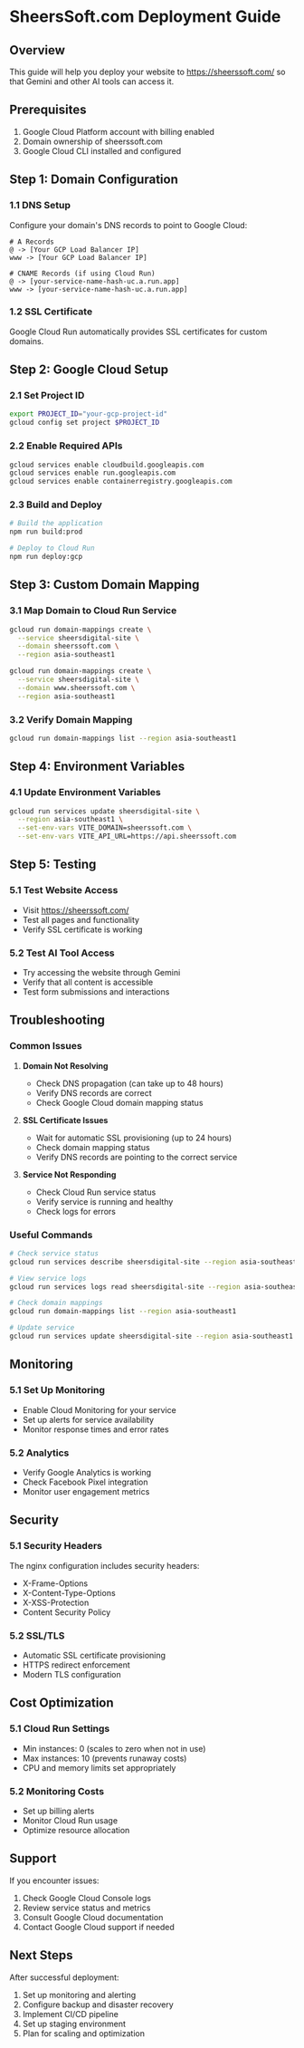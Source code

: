 # SheersSoft.com Deployment Guide

## Overview
This guide will help you deploy your website to https://sheerssoft.com/ so that Gemini and other AI tools can access it.

## Prerequisites
1. Google Cloud Platform account with billing enabled
2. Domain ownership of sheerssoft.com
3. Google Cloud CLI installed and configured

## Step 1: Domain Configuration

### 1.1 DNS Setup
Configure your domain's DNS records to point to Google Cloud:

```
# A Records
@ -> [Your GCP Load Balancer IP]
www -> [Your GCP Load Balancer IP]

# CNAME Records (if using Cloud Run)
@ -> [your-service-name-hash-uc.a.run.app]
www -> [your-service-name-hash-uc.a.run.app]
```

### 1.2 SSL Certificate
Google Cloud Run automatically provides SSL certificates for custom domains.

## Step 2: Google Cloud Setup

### 2.1 Set Project ID
```bash
export PROJECT_ID="your-gcp-project-id"
gcloud config set project $PROJECT_ID
```

### 2.2 Enable Required APIs
```bash
gcloud services enable cloudbuild.googleapis.com
gcloud services enable run.googleapis.com
gcloud services enable containerregistry.googleapis.com
```

### 2.3 Build and Deploy
```bash
# Build the application
npm run build:prod

# Deploy to Cloud Run
npm run deploy:gcp
```

## Step 3: Custom Domain Mapping

### 3.1 Map Domain to Cloud Run Service
```bash
gcloud run domain-mappings create \
  --service sheersdigital-site \
  --domain sheerssoft.com \
  --region asia-southeast1

gcloud run domain-mappings create \
  --service sheersdigital-site \
  --domain www.sheerssoft.com \
  --region asia-southeast1
```

### 3.2 Verify Domain Mapping
```bash
gcloud run domain-mappings list --region asia-southeast1
```

## Step 4: Environment Variables

### 4.1 Update Environment Variables
```bash
gcloud run services update sheersdigital-site \
  --region asia-southeast1 \
  --set-env-vars VITE_DOMAIN=sheerssoft.com \
  --set-env-vars VITE_API_URL=https://api.sheerssoft.com
```

## Step 5: Testing

### 5.1 Test Website Access
- Visit https://sheerssoft.com/
- Test all pages and functionality
- Verify SSL certificate is working

### 5.2 Test AI Tool Access
- Try accessing the website through Gemini
- Verify that all content is accessible
- Test form submissions and interactions

## Troubleshooting

### Common Issues

1. **Domain Not Resolving**
   - Check DNS propagation (can take up to 48 hours)
   - Verify DNS records are correct
   - Check Google Cloud domain mapping status

2. **SSL Certificate Issues**
   - Wait for automatic SSL provisioning (up to 24 hours)
   - Check domain mapping status
   - Verify DNS records are pointing to the correct service

3. **Service Not Responding**
   - Check Cloud Run service status
   - Verify service is running and healthy
   - Check logs for errors

### Useful Commands

```bash
# Check service status
gcloud run services describe sheersdigital-site --region asia-southeast1

# View service logs
gcloud run services logs read sheersdigital-site --region asia-southeast1

# Check domain mappings
gcloud run domain-mappings list --region asia-southeast1

# Update service
gcloud run services update sheersdigital-site --region asia-southeast1
```

## Monitoring

### 5.1 Set Up Monitoring
- Enable Cloud Monitoring for your service
- Set up alerts for service availability
- Monitor response times and error rates

### 5.2 Analytics
- Verify Google Analytics is working
- Check Facebook Pixel integration
- Monitor user engagement metrics

## Security

### 5.1 Security Headers
The nginx configuration includes security headers:
- X-Frame-Options
- X-Content-Type-Options
- X-XSS-Protection
- Content Security Policy

### 5.2 SSL/TLS
- Automatic SSL certificate provisioning
- HTTPS redirect enforcement
- Modern TLS configuration

## Cost Optimization

### 5.1 Cloud Run Settings
- Min instances: 0 (scales to zero when not in use)
- Max instances: 10 (prevents runaway costs)
- CPU and memory limits set appropriately

### 5.2 Monitoring Costs
- Set up billing alerts
- Monitor Cloud Run usage
- Optimize resource allocation

## Support

If you encounter issues:
1. Check Google Cloud Console logs
2. Review service status and metrics
3. Consult Google Cloud documentation
4. Contact Google Cloud support if needed

## Next Steps

After successful deployment:
1. Set up monitoring and alerting
2. Configure backup and disaster recovery
3. Implement CI/CD pipeline
4. Set up staging environment
5. Plan for scaling and optimization
